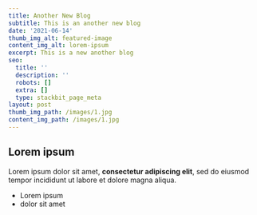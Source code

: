 ```yaml
---
title: Another New Blog
subtitle: This is an another new blog
date: '2021-06-14'
thumb_img_alt: featured-image
content_img_alt: lorem-ipsum
excerpt: This is a new another blog
seo:
  title: ''
  description: ''
  robots: []
  extra: []
  type: stackbit_page_meta
layout: post
thumb_img_path: /images/1.jpg
content_img_path: /images/1.jpg
---
```

## Lorem ipsum

Lorem ipsum dolor sit amet, **consectetur adipiscing elit**, sed do eiusmod tempor incididunt ut labore et dolore magna aliqua.

- Lorem ipsum
- dolor sit amet